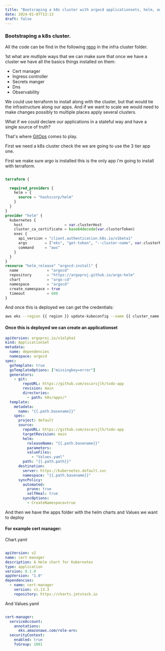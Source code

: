 ```yaml
---
title: "Bootsraping a k8s cluster with argocd applicationsets, helm, and gitOPS"
date: 2024-01-07T13:13 
draft: false
---
```


### Bootstraping a k8s cluster.

All the code can be find in the following [repo](https://github.com/oscar-todo-app/todo-app) in the infra cluster folder. 

1st what are mutliple ways that we can make sure that once we have a cluster we have all the basics things installed on them:

- Cert manager
- Ingress controller 
- Secrets manger
- Dns
- Observability

We could use terraform to install along with the cluster, but that would tie the infrastructure along our apps. And if we want to scale we would need to make changes possibly to multiple places apply several clusters.

What if we could declare our applications in a stateful way and have a single source of truth?

That's where [GitOps](https://about.gitlab.com/topics/gitops/) comes to play.

First we need a k8s cluster check the we are going to use the 3 tier app one.


First we make sure argo is installed this is the only app i'm going to install with terraform.

``` terraform

terraform {

  required_providers {
    helm = {
      source = "hashicorp/helm"
    }
  }
}
provider "helm" {
  kubernetes {
    host                   = var.clusterHost
    cluster_ca_certificate = base64decode(var.clusterToken)
    exec {
      api_version = "client.authentication.k8s.io/v1beta1"
      args        = ["eks", "get-token", "--cluster-name", var.clusterName]
      command     = "aws"
    }
  }
}
resource "helm_release" "argocd-install" {
  name             = "argocd"
  repository       = "https://argoproj.github.io/argo-helm"
  chart            = "argo-cd"
  namespace        = "argocd"
  create_namespace = true
  timeout          = 600
}
```

And once this is deployed we can get the credentials:

``` sh 
aws eks --region {{ region }} update-kubeconfig --name {{ cluster_name }} 
```

#### Once this is deployed we can create an applicationset
``` yaml 
apiVersion: argoproj.io/v1alpha1
kind: ApplicationSet
metadata:
  name: dependencies
  namespace: argocd
spec:
  goTemplate: true
  goTemplateOptions: ["missingkey=error"]
  generators:
    - git:
        repoURL: https://github.com/oscarsjlh/todo-app
        revision: main
        directories:
          - path: k8s/apps/*
  template:
    metadata:
      name: "{{.path.basename}}"
    spec:
      project: default
      source:
        repoURL: https://github.com/oscarsjlh/todo-app
        targetRevision: main
        helm:
          releaseName: "{{.path.basename}}"
          parameters:
          valueFiles:
            - "Values.yaml"
        path: "{{.path.path}}"
      destination:
        server: https://kubernetes.default.svc
        namespace: "{{.path.basename}}"
      syncPolicy:
        automated:
          prune: true
          selfHeal: true
        syncOptions:
          - CreateNamespace=true
```

And then we have the apps folder with the helm charts and Values we want to deploy


#### For example cert manager:

Chart.yaml
``` yaml 

apiVersion: v2
name: cert-manager
description: A Helm chart for Kubernetes
type: application
version: 0.1.0
appVersion: "1.0"
dependencies:
  - name: cert-manager
    version: v1.13.3
    repository: https://charts.jetstack.io

```
And Values.yaml

``` yaml 

cert-manager:
  serviceAccount:
    annotations:
      eks.amazonaws.com/role-arn: 
  securityContext:
    enabled: true
    fsGroup: 1001

```

